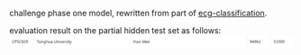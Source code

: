 challenge phase one model, rewritten from part of [ecg-classification](https://github.com/mondejar/ecg-classification).

evaluation result on the partial hidden test set as follows:
![evaluation result](/phase_one_legacy/CPSC2020_phase_one_result.png)
